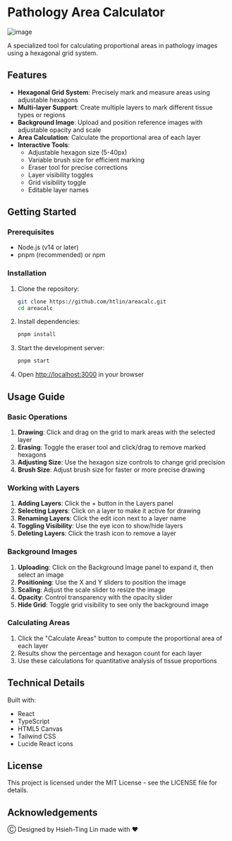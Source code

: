 # Pathology Area Calculator 

![image](https://github.com/user-attachments/assets/6c9e6a41-0a34-4442-9917-2bcbfde03336)


A specialized tool for calculating proportional areas in pathology images using a hexagonal grid system.

## Features

- **Hexagonal Grid System**: Precisely mark and measure areas using adjustable hexagons
- **Multi-layer Support**: Create multiple layers to mark different tissue types or regions
- **Background Image**: Upload and position reference images with adjustable opacity and scale
- **Area Calculation**: Calculate the proportional area of each layer
- **Interactive Tools**:
  - Adjustable hexagon size (5-40px)
  - Variable brush size for efficient marking
  - Eraser tool for precise corrections
  - Layer visibility toggles
  - Grid visibility toggle
  - Editable layer names

## Getting Started

### Prerequisites

- Node.js (v14 or later)
- pnpm (recommended) or npm

### Installation

1. Clone the repository:
   ```bash
   git clone https://github.com/htlin/areacalc.git
   cd areacalc
   ```

2. Install dependencies:
   ```bash
   pnpm install
   ```

3. Start the development server:
   ```bash
   pnpm start
   ```

4. Open [http://localhost:3000](http://localhost:3000) in your browser

## Usage Guide

### Basic Operations

1. **Drawing**: Click and drag on the grid to mark areas with the selected layer
2. **Erasing**: Toggle the eraser tool and click/drag to remove marked hexagons
3. **Adjusting Size**: Use the hexagon size controls to change grid precision
4. **Brush Size**: Adjust brush size for faster or more precise drawing

### Working with Layers

1. **Adding Layers**: Click the + button in the Layers panel
2. **Selecting Layers**: Click on a layer to make it active for drawing
3. **Renaming Layers**: Click the edit icon next to a layer name
4. **Toggling Visibility**: Use the eye icon to show/hide layers
5. **Deleting Layers**: Click the trash icon to remove a layer

### Background Images

1. **Uploading**: Click on the Background Image panel to expand it, then select an image
2. **Positioning**: Use the X and Y sliders to position the image
3. **Scaling**: Adjust the scale slider to resize the image
4. **Opacity**: Control transparency with the opacity slider
5. **Hide Grid**: Toggle grid visibility to see only the background image

### Calculating Areas

1. Click the "Calculate Areas" button to compute the proportional area of each layer
2. Results show the percentage and hexagon count for each layer
3. Use these calculations for quantitative analysis of tissue proportions

## Technical Details

Built with:
- React
- TypeScript
- HTML5 Canvas
- Tailwind CSS
- Lucide React icons

## License

This project is licensed under the MIT License - see the LICENSE file for details.

## Acknowledgements

Ⓒ Designed by Hsieh-Ting Lin made with ❤️
